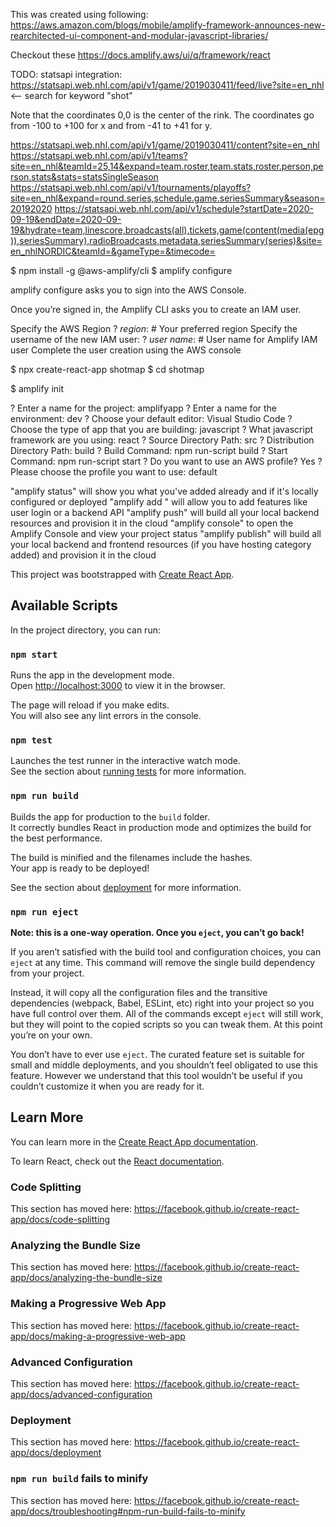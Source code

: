 This was created using following: https://aws.amazon.com/blogs/mobile/amplify-framework-announces-new-rearchitected-ui-component-and-modular-javascript-libraries/

Checkout these https://docs.amplify.aws/ui/q/framework/react


TODO:
statsapi integration:
https://statsapi.web.nhl.com/api/v1/game/2019030411/feed/live?site=en_nhl <-- search for keyword "shot"

Note that the coordinates 0,0 is the center of the rink. The coordinates go from -100 to +100 for x and from -41 to +41 for y.


https://statsapi.web.nhl.com/api/v1/game/2019030411/content?site=en_nhl
https://statsapi.web.nhl.com/api/v1/teams?site=en_nhl&teamId=25,14&expand=team.roster,team.stats,roster.person,person.stats&stats=statsSingleSeason
https://statsapi.web.nhl.com/api/v1/tournaments/playoffs?site=en_nhl&expand=round.series,schedule.game.seriesSummary&season=20192020
https://statsapi.web.nhl.com/api/v1/schedule?startDate=2020-09-19&endDate=2020-09-19&hydrate=team,linescore,broadcasts(all),tickets,game(content(media(epg)),seriesSummary),radioBroadcasts,metadata,seriesSummary(series)&site=en_nhlNORDIC&teamId=&gameType=&timecode=


$ npm install -g @aws-amplify/cli
$ amplify configure

amplify configure asks you to sign into the AWS Console.

Once you’re signed in, the Amplify CLI asks you to create an IAM user.

Specify the AWS Region ? 
*region*: # Your preferred region 
Specify the username of the new IAM user: ? 
*user name*: # User name for Amplify IAM user 
Complete the user creation using the AWS console


$ npx create-react-app shotmap
$ cd shotmap

$ amplify init 

? Enter a name for the project: amplifyapp 
? Enter a name for the environment: dev 
? Choose your default editor: Visual Studio Code 
? Choose the type of app that you are building: javascript 
? What javascript framework are you using: react 
? Source Directory Path: src 
? Distribution Directory Path: build 
? Build Command: npm run-script build 
? Start Command: npm run-script start 
? Do you want to use an AWS profile? Yes 
? Please choose the profile you want to use: default


"amplify status" will show you what you've added already and if it's locally configured or deployed
"amplify add <category>" will allow you to add features like user login or a backend API
"amplify push" will build all your local backend resources and provision it in the cloud
"amplify console" to open the Amplify Console and view your project status
"amplify publish" will build all your local backend and frontend resources (if you have hosting category added) and provision it in the cloud



This project was bootstrapped with [Create React App](https://github.com/facebook/create-react-app).

## Available Scripts

In the project directory, you can run:

### `npm start`

Runs the app in the development mode.<br />
Open [http://localhost:3000](http://localhost:3000) to view it in the browser.

The page will reload if you make edits.<br />
You will also see any lint errors in the console.

### `npm test`

Launches the test runner in the interactive watch mode.<br />
See the section about [running tests](https://facebook.github.io/create-react-app/docs/running-tests) for more information.

### `npm run build`

Builds the app for production to the `build` folder.<br />
It correctly bundles React in production mode and optimizes the build for the best performance.

The build is minified and the filenames include the hashes.<br />
Your app is ready to be deployed!

See the section about [deployment](https://facebook.github.io/create-react-app/docs/deployment) for more information.

### `npm run eject`

**Note: this is a one-way operation. Once you `eject`, you can’t go back!**

If you aren’t satisfied with the build tool and configuration choices, you can `eject` at any time. This command will remove the single build dependency from your project.

Instead, it will copy all the configuration files and the transitive dependencies (webpack, Babel, ESLint, etc) right into your project so you have full control over them. All of the commands except `eject` will still work, but they will point to the copied scripts so you can tweak them. At this point you’re on your own.

You don’t have to ever use `eject`. The curated feature set is suitable for small and middle deployments, and you shouldn’t feel obligated to use this feature. However we understand that this tool wouldn’t be useful if you couldn’t customize it when you are ready for it.

## Learn More

You can learn more in the [Create React App documentation](https://facebook.github.io/create-react-app/docs/getting-started).

To learn React, check out the [React documentation](https://reactjs.org/).

### Code Splitting

This section has moved here: https://facebook.github.io/create-react-app/docs/code-splitting

### Analyzing the Bundle Size

This section has moved here: https://facebook.github.io/create-react-app/docs/analyzing-the-bundle-size

### Making a Progressive Web App

This section has moved here: https://facebook.github.io/create-react-app/docs/making-a-progressive-web-app

### Advanced Configuration

This section has moved here: https://facebook.github.io/create-react-app/docs/advanced-configuration

### Deployment

This section has moved here: https://facebook.github.io/create-react-app/docs/deployment

### `npm run build` fails to minify

This section has moved here: https://facebook.github.io/create-react-app/docs/troubleshooting#npm-run-build-fails-to-minify
